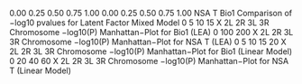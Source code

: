 0.00
0.25
0.50
0.75
1.00
0.00 0.25 0.50 0.75 1.00
NSA T
Bio1
 Comparison of −log10 pvalues for Latent Factor Mixed Model
0
5
10
15
X 2L 2R 3L 3R
Chromosome
−log10(P)
Manhattan−Plot for Bio1 (LEA)
0
100
200
X 2L 2R 3L 3R
Chromosome
−log10(P)
Manhattan−Plot for NSA T (LEA)
0
5
10
15
20
X 2L 2R 3L 3R
Chromosome
−log10(P)
Manhattan−Plot for Bio1 (Linear Model)
0
20
40
60
X 2L 2R 3L 3R
Chromosome
−log10(P)
Manhattan−Plot for NSA T (Linear Model)
